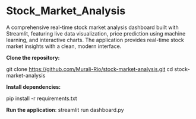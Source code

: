 # Stock_Market_Analysis
A comprehensive real-time stock market analysis dashboard built with Streamlit, featuring live data visualization, price prediction using machine learning, and interactive charts. The application provides real-time stock market insights with a clean, modern interface.


**Clone the repository:**

git clone https://github.com/Murali-Rio/stock-market-analysis.git
cd stock-market-analysis

**Install dependencies:**

pip install -r requirements.txt

**Run the application**:
streamlit run dashboard.py
